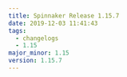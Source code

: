 ```yaml
---
title: Spinnaker Release 1.15.7
date: 2019-12-03 11:41:43
tags:
  - changelogs
  - 1.15
major_minor: 1.15
version: 1.15.7
---
```


<script src="https://gist.github.com/spinnaker-release/8203c57d946e2fce8a79031716a9cb45.js"/>
